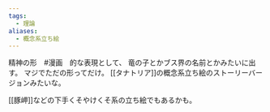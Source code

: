 ```yaml
---
tags:
  - 理論
aliases:
  - 概念系立ち絵
---
```



精神の形　#漫画　的な表現として、
竜の子とかブス界の名前とかみたいに出す。
マジでただの形ってだけ。
[[タナトリア]]の概念系立ち絵のストーリーバージョンみたいな。

[[豚岬]]などの下手くそやけくそ系の立ち絵でもあるかも。